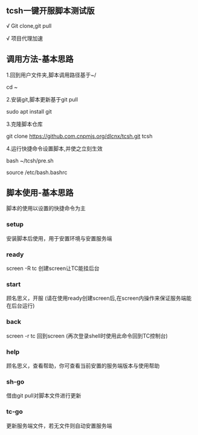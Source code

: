 ## tcsh一键开服脚本测试版

√ Git clone,git pull

√ 项目代理加速

## 调用方法-基本思路

1.回到用户文件夹,脚本调用路径基于~/

cd ~

2.安装git,脚本更新基于git pull

sudo apt install git

3.克隆脚本仓库

git clone https://github.com.cnpmjs.org/dlcnx/tcsh.git tcsh

4.运行快捷命令设置脚本,并使之立刻生效

bash ~/tcsh/pre.sh

source /etc/bash.bashrc

## 脚本使用-基本思路

脚本的使用以设置的快捷命令为主

### setup
安装脚本后使用，用于安置环境与安置服务端


### ready
screen -R tc
创建screen让TC能挂后台


### start
顾名思义，开服
(请在使用ready创建screen后,在screen内操作来保证服务端能在后台运行)


### back
screen -r tc
回到screen
(再次登录shell时使用此命令回到TC控制台)


### help
顾名思义，查看帮助，你可查看当前安置的服务端版本与使用帮助


### sh-go
借由git pull对脚本文件进行更新


### tc-go
更新服务端文件，若无文件则自动安置服务端
